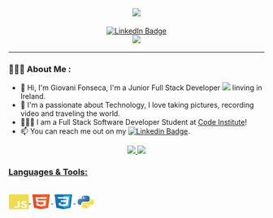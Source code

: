 <div id="header" align="center">
  <img src="https://user-images.githubusercontent.com/112728772/205510538-57a197e7-321d-48bc-bc66-e6b1dac886b4.gif" width="170"/>
</div>


<div align="center">
<img src="https://komarev.com/ghpvc/?username=your-github-Giov3ss&style=flat-square&color=blue" alt=""/>
 </div>
 
<div id="badges" align="center">
  <a href="https://www.linkedin.com/in/giovanifonseca/"> 
    <img src="https://img.shields.io/badge/LinkedIn-blue?style=for-the-badge&logo=linkedin&logoColor=white" alt="LinkedIn Badge"/>
  </a>
</div>
 
<div align="center">
  <img src="https://user-images.githubusercontent.com/112728772/205754918-ccc0e859-4659-4134-9a0d-bba770741388.gif" width="220"/>
</div>

---

### 🧑🏻‍💻 About Me :
- 👋 Hi, I'm Giovani Fonseca, I'm a Junior Full Stack Developer <img src="https://user-images.githubusercontent.com/112728772/205757669-232543f9-3f6f-44bc-8d32-8f90ebfed0b7.gif" width="45">  linving in Ireland.
- 👀 I'm a passionate about Technology, I love taking pictures, recording video and traveling the world.
- 👨🏻‍🎓 I am a Full Stack Software Developer Student at [Code Institute](https://codeinstitute.net/nl/)! 
- 📫 You can reach me out on my [![Linkedin Badge](https://img.shields.io/badge/LinkedIn-blue?style=for-the-badge&logo=linkedin&logoColor=whit)](https://www.linkedin.com/in/giovanifonseca/).

<div align="center">
  <a href="https://github.com/Giov3ss">
  <img height="180em" src="https://github-readme-stats.vercel.app/api?username=Giov3ss&show_icons=true&theme=dracula&include_all_commits=true&count_private=true"/>
  <img height="180em" src="https://github-readme-stats.vercel.app/api/top-langs/?username=Giov3ss&layout=compact&langs_count=7&theme=dracula"/>
</div>

### <h3> Languages & Tools: </h3>

<div style="display: inline_block"><br>
  <img align="center" alt="Giovani-Js" height="30" width="40" src="https://raw.githubusercontent.com/devicons/devicon/master/icons/javascript/javascript-plain.svg">
  <img align="center" alt="Giovanj-HTML" height="30" width="40" src="https://raw.githubusercontent.com/devicons/devicon/master/icons/html5/html5-original.svg">
  <img align="center" alt="Giovani-CSS" height="30" width="40" src="https://raw.githubusercontent.com/devicons/devicon/master/icons/css3/css3-original.svg">
  <img align="center" alt="Giovani-Python" height="30" width="40" src="https://raw.githubusercontent.com/devicons/devicon/master/icons/python/python-original.svg">
</div>
<!---
Giov3ss/Giov3ss is a ✨ special ✨ repository because its `README.md` (this file) appears on your GitHub profile.
You can click the Preview link to take a look at your changes.
--->
